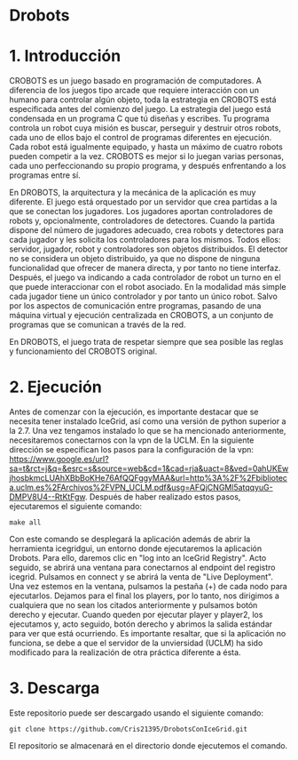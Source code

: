 # Drobots

# 1. Introducción
CROBOTS es un juego basado en programación de computadores. A diferencia de los juegos tipo arcade que requiere interacción con 
un
humano para controlar algún objeto, toda la estrategia en CROBOTS está especificada antes del comienzo del juego. La estrategia
del juego está condensada en un programa C que tú diseñas y escribes. Tu programa controla un robot cuya misión es buscar,
perseguir y destruir otros robots, cada uno de ellos bajo el control de programas diferentes en ejecución. Cada robot está
igualmente equipado, y hasta un máximo de cuatro robots pueden competir a la vez. CROBOTS es mejor si lo juegan varias personas,
cada uno perfeccionando su propio programa, y después enfrentando a los programas entre sí. 

En DROBOTS, la arquitectura y la mecánica de la aplicación es muy diferente. El juego está orquestado por un servidor que crea
partidas a la que se conectan los jugadores. Los jugadores aportan controladores de robots y, opcionalmente, controladores de
detectores. Cuando la partida dispone del número de jugadores adecuado, crea robots y detectores para cada jugador y les solicita
los controladores para los mismos. Todos ellos: servidor, jugador, robot y controladores son objetos distribuidos. El detector no
se considera un objeto distribuido, ya que no dispone de ninguna funcionalidad que ofrecer de manera directa, y por tanto no 
tiene
interfaz. Después, el juego va indicando a cada controlador de robot un turno en el que puede interaccionar con el robot 
asociado.
En la modalidad más simple cada jugador tiene un único controlador y por tanto un único robot. Salvo por los aspectos de
comunicación entre programas, pasando de una máquina virtual y ejecución centralizada en CROBOTS, a un conjunto de programas que 
se comunican a través de la red.

En DROBOTS, el juego trata de respetar siempre que sea posible las reglas y funcionamiento del CROBOTS original.

# 2. Ejecución
Antes de comenzar con la ejecución, es importante destacar que se necesita tener instalado IceGrid, así como una versión de 
python superior a la 2.7.
Una vez tengamos instalado lo que se ha mencionado anteriormente, necesitaremos conectarnos con la vpn de la UCLM. En la 
siguiente dirección se especifican los pasos para la configuración de la vpn: https://www.google.es/url?sa=t&rct=j&q=&esrc=s&source=web&cd=1&cad=rja&uact=8&ved=0ahUKEwjhosbkmcLUAhXBbBoKHe76AfQQFggyMAA&url=http%3A%2F%2Fbiblioteca.uclm.es%2FArchivos%2FVPN_UCLM.pdf&usg=AFQjCNGMl5atqqyuG-DMPV8U4--RtKtFgw.
Después de haber realizado estos pasos, ejecutaremos el siguiente comando:
```
make all
```
Con este comando se desplegará la aplicación además de abrir la herramienta icegridgui, un entorno donde ejecutaremos la 
aplicación Drobots. Para ello, daremos clic en "log into an IceGrid Registry". Acto seguido, se abrirá una ventana para 
conectarnos al endpoint del registro icegrid. Pulsamos en connect y se abrirá la venta de "Live Deployment". Una vez estemos en 
la ventana, pulsamos la pestaña (+) de cada nodo para ejecutarlos. Dejamos para el final los players, por lo tanto, nos 
dirigimos a cualquiera que no sean los citados anteriormente y pulsamos botón derecho y ejecutar. Cuando queden por ejecutar 
player y player2, los ejecutamos y, acto seguido, botón derecho y abrimos la salida estándar para ver que está ocurriendo. Es 
importante resaltar, que si la aplicación no funciona, se debe a que el servidor de la unviersidad (UCLM) ha sido modificado 
para la realización de otra práctica diferente a ésta.

# 3. Descarga
Este repositorio puede ser descargado usando el siguiente comando:
```
git clone https://github.com/Cris21395/DrobotsConIceGrid.git
```
El repositorio se almacenará en el directorio donde ejecutemos el comando.
